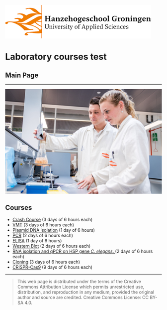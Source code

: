 ![Hanze](./hanze/hanze.png)

# Laboratory courses test

## Main Page
---

![Pic](./impression/impression.jpg)

## Courses
- [Crash Course](./short/short.md) (3 days of 6 hours each)
- [VMT](./vmt/vmt.md) (3 days of 6 hours each)
- [Plasmid DNA isolation](./nucleic_acid_isolation/nucleic_acid_isolation.md) (1 day of 6 hours)
- [PCR](./pcr/pcr.md) (2 days of 6 hours each)
- [ELISA](./elisa/elisa.md) (1 day of 6 hours)
- [Western Blot](./western_blot/western_blot.md) (2 days of 6 hours each)
- [RNA isolation and qPCR on HSP gene *C. elegans*. ](./elegans/elegans.md) (2 days of 6 hours each)
- [Cloning](./cloning/cloning.md) (3 days of 6 hours each)
- [CRISPR-Cas9](./crispr/crispr.md) (9 days of 6 hours each)

--- 


>This web page is distributed under the terms of the Creative Commons Attribution License which permits unrestricted use, distribution, and reproduction in any medium, provided the original author and source are credited.
>Creative Commons License: CC BY-SA 4.0.

